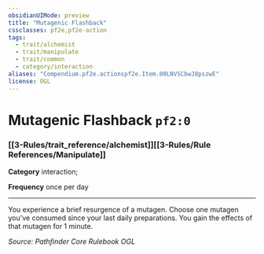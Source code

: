 ```yaml
---
obsidianUIMode: preview
title: "Mutagenic Flashback"
cssclasses: pf2e,pf2e-action
tags:
  - trait/alchemist
  - trait/manipulate
  - trait/common
  - category/interaction
aliases: "Compendium.pf2e.actionspf2e.Item.00LNVSCbwJ8pszwE"
license: OGL
---
```

# Mutagenic Flashback `pf2:0`

### [[3-Rules/trait_reference/alchemist]][[3-Rules/Rule References/Manipulate]]

**Category** interaction; 




**Frequency** once per day

* * *

You experience a brief resurgence of a mutagen. Choose one mutagen you've consumed since your last daily preparations. You gain the effects of that mutagen for 1 minute.

*Source: Pathfinder Core Rulebook*
*OGL*